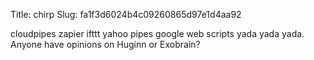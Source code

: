 Title: chirp
Slug: fa1f3d6024b4c09260865d97e1d4aa92

cloudpipes zapier ifttt yahoo pipes google web scripts yada yada yada. Anyone have opinions on Huginn or Exobrain?
